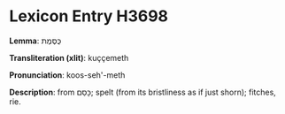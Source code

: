 # Lexicon Entry H3698

**Lemma**: כֻּסֶּמֶת

**Transliteration (xlit)**: kuççemeth

**Pronunciation**: koos-seh'-meth

**Description**:
from כָּסַם; spelt (from its bristliness as if just shorn); fitches, rie.
